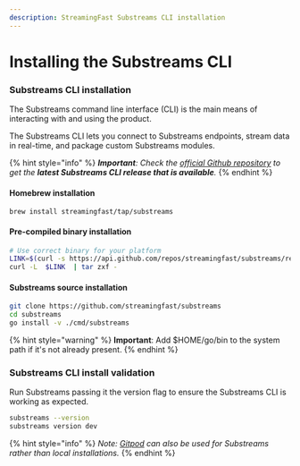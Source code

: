 ```yaml
---
description: StreamingFast Substreams CLI installation
---
```


# Installing the Substreams CLI

### Substreams CLI installation

The Substreams command line interface (CLI) is the main means of interacting with and using the product.

The Substreams CLI lets you connect to Substreams endpoints, stream data in real-time, and package custom Substreams modules.

{% hint style="info" %}
_**Important**: Check the_ [_official Github repository_](https://github.com/streamingfast/substreams/releases) _to get the **latest Substreams CLI release that is available**._&#x20;
{% endhint %}

#### Homebrew installation

```
brew install streamingfast/tap/substreams
```

#### Pre-compiled binary installation

```bash
# Use correct binary for your platform
LINK=$(curl -s https://api.github.com/repos/streamingfast/substreams/releases/latest | awk '/download.url.*linux/ {print $2}' | sed 's/"//g')
curl -L  $LINK  | tar zxf -
```

#### Substreams source installation

```bash
git clone https://github.com/streamingfast/substreams
cd substreams
go install -v ./cmd/substreams
```

{% hint style="warning" %}
**Important**: Add $HOME/go/bin to the system path if it's not already present.
{% endhint %}

### Substreams CLI install validation

Run Substreams passing it the version flag to ensure the Substreams CLI is working as expected.

```bash
substreams --version
substreams version dev
```

{% hint style="info" %}
_Note:_ [_Gitpod_](../developer-guide/installation-requirements.md) _can also be used for Substreams rather than local installations._
{% endhint %}

